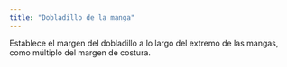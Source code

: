 ```yaml
---
title: "Dobladillo de la manga"
---
```


Establece el margen del dobladillo a lo largo del extremo de las mangas, como múltiplo del margen de costura.

